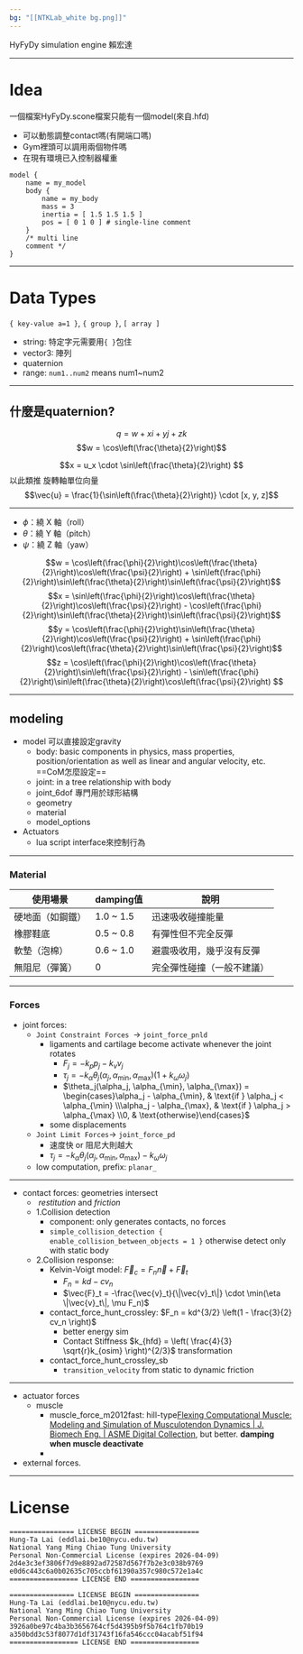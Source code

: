 ```yaml
---
bg: "[[NTKLab_white bg.png]]"
---
```

<style>
    .reveal {
        font-family: 'Times New Roman', '標楷體';
        font-size: 30px;
        text-align: left;
        color: black;
        background-size: cover;
        background-position: center;
    }
	.reveal h1,
	.reveal h2,
	.reveal h3,
	.reveal h4,
	.reveal h5,
	.reveal h6 {
	  font-family: 'Times New Roman', '標楷體';
	  color: black;
	  %%text-transform: lowercase%%;
	  text-transform: capitalize;
	}
	.with-border{
		border: 1px solid red;
	}
</style>
<grid drag="60 10" drop="-3 40">
HyFyDy simulation engine
<!-- element style="font-size: 35px;align: left; text-align: left;color: white"-->
</grid>

<grid drag="50 10" drop="40 70">
賴宏達
<!-- element style="font-size: 30px;align: right; text-align: right"-->
</grid>

<!-- slide bg="../NTKLab_white bg_cover_resize.png"-->

---
# Idea
一個檔案HyFyDy.scone檔案只能有一個model(來自.hfd)
- 可以動態調整contact嗎(有開端口嗎)
- Gym裡頭可以調用兩個物件嗎
- 在現有環境已入控制器權重

```
model {
    name = my_model 
    body {
        name = my_body
        mass = 3
        inertia = [ 1.5 1.5 1.5 ]
        pos = [ 0 1 0 ] # single-line comment
    }
    /* multi line
    comment */
}
```

---
# Data Types
`{ key-value a=1 }`, `{ group }`, `[ array ]`

- string: 特定字元需要用`{ }`包住
- vector3: 陣列
- quaternion
- range: `num1..num2` means num1~num2

---
## 什麼是quaternion?
$$q=w+xi+yj+zk$$
$$w = \cos\left(\frac{\theta}{2}\right)$$

$$x = u_x \cdot \sin\left(\frac{\theta}{2}\right)
$$
以此類推
旋轉軸單位向量
$$\vec{u} = \frac{1}{\sin\left(\frac{\theta}{2}\right)} \cdot [x, y, z]$$

---
- $\phi$：繞 X 軸（roll）
- $\theta$：繞 Y 軸（pitch）
- $\psi$：繞 Z 軸（yaw）

$$w = \cos\left(\frac{\phi}{2}\right)\cos\left(\frac{\theta}{2}\right)\cos\left(\frac{\psi}{2}\right) + \sin\left(\frac{\phi}{2}\right)\sin\left(\frac{\theta}{2}\right)\sin\left(\frac{\psi}{2}\right)$$
$$x = \sin\left(\frac{\phi}{2}\right)\cos\left(\frac{\theta}{2}\right)\cos\left(\frac{\psi}{2}\right) - \cos\left(\frac{\phi}{2}\right)\sin\left(\frac{\theta}{2}\right)\sin\left(\frac{\psi}{2}\right)$$
$$y = \cos\left(\frac{\phi}{2}\right)\sin\left(\frac{\theta}{2}\right)\cos\left(\frac{\psi}{2}\right) + \sin\left(\frac{\phi}{2}\right)\cos\left(\frac{\theta}{2}\right)\sin\left(\frac{\psi}{2}\right)$$
$$z = \cos\left(\frac{\phi}{2}\right)\cos\left(\frac{\theta}{2}\right)\sin\left(\frac{\psi}{2}\right) - \sin\left(\frac{\phi}{2}\right)\sin\left(\frac{\theta}{2}\right)\cos\left(\frac{\psi}{2}\right)
$$


---
## modeling
- model 可以直接設定gravity
	- body: basic components in physics, mass properties, position/orientation as well as linear and angular velocity, etc. ==CoM怎麼設定==
	- joint: in a tree relationship with body
	- joint_6dof 專門用於球形結構
	- geometry
	- material 
	- model_options
- Actuators
	- lua script interface來控制行為

---
### Material

| 使用場景     | damping值  | 說明            |
| -------- | --------- | ------------- |
| 硬地面（如鋼鐵） | 1.0 ~ 1.5 | 迅速吸收碰撞能量      |
| 橡膠鞋底     | 0.5 ~ 0.8 | 有彈性但不完全反彈     |
| 軟墊（泡棉）   | 0.6 ~ 1.0 | 避震吸收用，幾乎沒有反彈  |
| 無阻尼（彈簧）  | 0         | 完全彈性碰撞（一般不建議） |

---
### Forces
- joint forces: 
	- `Joint Constraint Forces `$\rightarrow$ `joint_force_pnld`
		- ligaments and cartilage become activate whenever the joint rotates
			- $F_j=-k_pp_j-k_vv_j$
			- $\tau_j = -k_\alpha \theta_j(\alpha_j, \alpha_{\min}, \alpha_{\max}) \left(1 + k_\omega \omega_j \right)$
			- $\theta_j(\alpha_j, \alpha_{\min}, \alpha_{\max}) = \begin{cases}\alpha_j - \alpha_{\min}, & \text{if } \alpha_j < \alpha_{\min} \\\alpha_j - \alpha_{\max}, & \text{if } \alpha_j > \alpha_{\max} \\0, & \text{otherwise}\end{cases}$
		- some displacements
	- `Joint Limit Forces`$\rightarrow$ `joint_force_pd`
		- 速度快 or 阻尼大則越大
		- $\tau_j = -k_\alpha \theta_j(\alpha_j, \alpha_{\min}, \alpha_{\max}) - k_\omega \omega_j$
	- low computation, prefix: `planar_`

---
- contact forces: geometries intersect
	-  _restitution_ and _friction_ 
	- 1.Collision detection 
		- component: only generates contacts, no forces
		- `simple_collision_detection { enable_collision_between_objects = 1 }` otherwise detect only with static body
	- 2.Collision response:
		- Kelvin-Voigt model: $\vec{F}_c = F_n \vec{n} + \vec{F}_t$
			- $F_n = kd - cv_n$
			- $\vec{F}_t = -\frac{\vec{v}_t}{\|\vec{v}_t\|} \cdot \min(\eta \|\vec{v}_t\|, \mu F_n)$
		- contact_force_hunt_crossley: $F_n = kd^{3/2} \left(1 - \frac{3}{2} cv_n \right)$
			- better energy sim
			- Contact Stiffness $k_{hfd} = \left( \frac{4}{3} \sqrt{r}k_{osim} \right)^{2/3}$ transformation
		- contact_force_hunt_crossley_sb
			- `transition_velocity` from static to dynamic friction

---
- actuator forces
	- muscle
		- muscle_force_m2012fast: hill-type[Flexing Computational Muscle: Modeling and Simulation of Musculotendon Dynamics | J. Biomech Eng. | ASME Digital Collection](https://asmedigitalcollection.asme.org/biomechanical/article-abstract/135/2/021005/371394/Flexing-Computational-Muscle-Modeling-and?redirectedFrom=fulltext), but better. **damping when muscle deactivate**
		- 
- external forces.

---
# License
```
================ LICENSE BEGIN ================
Hung-Ta Lai (eddlai.be10@nycu.edu.tw)
National Yang Ming Chiao Tung University
Personal Non-Commercial License (expires 2026-04-09)
2d4e3c3ef3806f7d9e8892ad72587d567f7b2e3c038b9769
e0d6c443c6a0b02635c705ccbf61390a357c980c572e1a4c
================= LICENSE END =================
```

```
================ LICENSE BEGIN ================
Hung-Ta Lai (eddlai.be10@nycu.edu.tw)
National Yang Ming Chiao Tung University
Personal Non-Commercial License (expires 2026-04-09)
3926a0be97c4ba3b3656764cf5d4395b9f5b764c1fb70b19
a350bdd3c53f8077d1df31743f16fa546ccc04acabf51f94
================= LICENSE END =================
```
